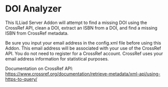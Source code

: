# DOI Analyzer
This ILLiad Server Addon will attempt to find a missing DOI using the CrossRef API, clean a DOI, extract an ISBN from a DOI, and find a missing ISBN from CrossRef metadata.

Be sure you input your email address in the config.xml file before using this Addon.  This email address will be associated with your use of the CrossRef API.  You do not need to register for a CrossRef account.  CrossRef uses your email address information for statistical purposes.

Documentation on CrossRef API:
https://www.crossref.org/documentation/retrieve-metadata/xml-api/using-https-to-query/
